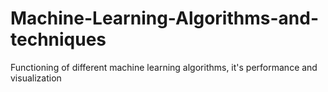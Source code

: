# Machine-Learning-Algorithms-and-techniques
Functioning of different machine learning algorithms, it's performance and visualization
